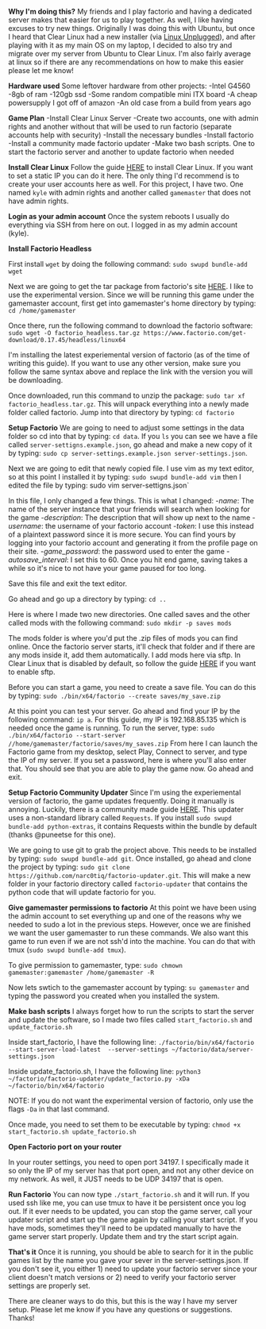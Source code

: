 **Why I'm doing this?**
My friends and I play factorio and having a dedicated server makes that easier for us to play together. As well, I like having excuses to try new things. Originally I was doing this with Ubuntu, but once I heard that Clear Linux had a new installer (via [Linux Unplugged](https://linuxunplugged.com/303)), and after playing with it as my main OS on my laptop, I decided to also try and migrate over my server from Ubuntu to Clear Linux. I'm also fairly average at linux so if there are any recommendations on how to make this easier please let me know!

**Hardware used**
Some leftover hardware from other projects:
-Intel G4560
-8gb of ram
-120gb ssd
-Some random compatible mini ITX board
-A cheap powersupply I got off of amazon
-An old case from a build from years ago

**Game Plan**
-Install Clear Linux Server
-Create two accounts, one with admin rights and another without that will be used to run factorio (separate accounts help with security)
-Install the necessary bundles
-Install factorio
-Install a community made factorio updater
-Make two bash scripts. One to start the factorio server and another to update factorio when needed

**Install Clear Linux**
Follow the guide [HERE](https://clearlinux.org/documentation/clear-linux/get-started/bare-metal-install-server) to install Clear Linux. If you want to set a static IP you can do it here. The only thing I'd recommend is to create your user accounts here as well. For this project, I have two. One named `kyle` with admin rights and another called `gamemaster` that does not have admin rights.

**Login as your admin account**
Once the system reboots I usually do everything via SSH from here on out. I logged in as my admin account (kyle).

**Install Factorio Headless**

First install `wget` by doing the following command: `sudo swupd bundle-add wget`

Next we are going to get the tar package from factorio's site [HERE](https://www.factorio.com/download-headless). I like to use the experimental version. Since we will be running this game under the gamemaster account, first get into gamemaster's home directory by typing: `cd /home/gamemaster`

Once there, run the following command to download the factorio software: `sudo wget -O factorio_headless.tar.gz https://www.factorio.com/get-download/0.17.45/headless/linux64`

I'm installing the latest experiemental version of factorio (as of the time of writing this guide). If you want to use any other version, make sure you follow the same syntax above and replace the link with the version you will be downloading.

Once downloaded, run this command to unzip the package: `sudo tar xf factorio_headless.tar.gz`. This will unpack everything into a newly made folder called factorio. Jump into that directory by typing: `cd factorio`

**Setup Factorio**
We are going to need to adjust some settings in the data folder so cd into that by typing: `cd data`. If you `ls` you can see we have a file called `server-settigns.example.json`, go ahead and make a new copy of it by typing: `sudo cp server-settings.example.json server-settings.json`. 

Next we are going to edit that newly copied file. I use vim as my text editor, so at this point I installed it by typing: `sudo swupd bundle-add vim` then I edited the file by typing: sudo vim server-settigns.json`

In this file, I only changed a few things. This is what I changed:
-*name*: The name of the server instance that your friends will search when looking for the game
-*description*: The description that will show up next to the name
-*username*: the username of your factorio account
-*token*: I use this instead of a plaintext password since it is more secure. You can find yours by logging into your factorio account and generating it from the profile page on their site. 
-*game_password*: the password used to enter the game
-*autosave_interval*: I set this to 60. Once you hit end game, saving takes a while so it's nice to not have your game paused for too long. 

Save this file and exit the text editor. 

Go ahead and go up a directory by typing: `cd ..`

Here is where I made two new directories. One called saves and the other called mods with the following command: `sudo mkdir -p saves mods`

The mods folder is where you'd put the .zip files of mods you can find online. Once the factorio server starts, it'll check that folder and if there are any mods inside it, add them automatically. I add mods here via sftp. In Clear Linux that is disabled by default, so follow the guide [HERE](https://clearlinux.org/documentation/clear-linux/reference/bundles/openssh-server#enable-sftp) if you want to enable sftp.

Before you can start a game, you need to create a save file. You can do this by typing: `sudo ./bin/x64/factorio --create saves/my_save.zip`

At this point you can test your server. Go ahead and find your IP by the following command: `ip a`. For this guide, my IP is 192.168.85.135 which is needed once the game is running. To run the server, type: `sudo ./bin/x64/factorio --start-server //home/gamemaster/factorio/saves/my_saves.zip` From here I can launch the Factorio game from my desktop, select Play, Connect to server, and type the IP of my server. If you set a password, here is where you'll also enter that. You should see that you are able to play the game now. Go ahead and exit.

**Setup Factorio Community Updater**
Since I'm using the experiemental version of factorio, the game updates frequently. Doing it manually is annoying. Luckily, there is a community made guide [HERE](https://github.com/narc0tiq/factorio-updater). This updater uses a non-standard library called `Requests`. If you install `sudo swupd bundle-add python-extras`, it contains Requests within the bundle by default (thanks @puneetse for this one).
 
We are going to use git to grab the project above. This needs to be installed by typing: `sudo swupd bundle-add git`. Once installed, go ahead and clone the project by typing: `sudo git clone https://github.com/narc0tiq/factorio-updater.git`. This will make a new folder in your factorio directory called `factorio-updater` that contains the python code that will update factorio for you. 

**Give gamemaster permissions to factorio**
At this point we have been using the admin account to set everything up and one of the reasons why we needed to sudo a lot in the previous steps. However, once we are finished we want the user gamemaster to run these commands. We also want this game to run even if we are not ssh'd into the machine. You can do that with tmux (`sudo swupd bundle-add tmux`). 

To give permission to gamemaster, type: `sudo chmown gamemaster:gamemaster /home/gamemaster -R`

Now lets swtich to the gamemaster account by typing: `su gamemaster` and typing the password you created when you installed the system. 

**Make bash scripts**
I always forget how to run the scripts to start the server and update the software, so I made two files called `start_factorio.sh` and `update_factorio.sh`

Inside start_factorio, I have the following line: `./factorio/bin/x64/factorio --start-server-load-latest  --server-settings ~/factorio/data/server-settings.json`

Inside update_factorio.sh, I have the following line: `python3 ~/factorio/factorio-updater/update_factorio.py -xDa ~/factorio/bin/x64/factorio` 

NOTE: If you do not want the experimental version of factorio, only use the flags `-Da` in that last command.

Once made, you need to set them to be executable by typing: `chmod +x start_factorio.sh update_factorio.sh`

**Open Factorio port on your router**

In your router settings, you need to open port 34197. I specifically made it so only the IP of my server has that port open, and not any other device on my network. As well, it JUST needs to be UDP 34197 that is open. 

**Run Factorio**
You can now type `./start_factorio.sh` and it will run. If you used ssh like me, you can use tmux to have it be persistent once you log out. If it ever needs to be updated, you can stop the game server, call your updater script and start up the game again by calling your start script. If you have mods, sometimes they'll need to be updated manually to have the game server start properly. Update them and try the start script again.

**That's it**
Once it is running, you should be able to search for it in the public games list by the name you gave your sever in the server-settings.json. If you don't see it, you either 1) need to update your factorio server since your client doesn't match versions or 2) need to verify your factorio server settings are properly set.

There are cleaner ways to do this, but this is the way I have my server setup. Please let me know if you have any questions or suggestions. Thanks!
